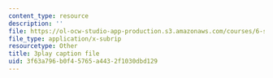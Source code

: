 ```yaml
---
content_type: resource
description: ''
file: https://ol-ocw-studio-app-production.s3.amazonaws.com/courses/6-s095-programming-for-the-puzzled-january-iap-2018/3f63a796b0f45765a4432f1030dbd129_Pe1MBDbGfwc.vtt
file_type: application/x-subrip
resourcetype: Other
title: 3play caption file
uid: 3f63a796-b0f4-5765-a443-2f1030dbd129
---
```

